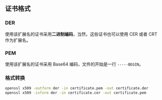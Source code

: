 ## 证书格式

### DER

使用该扩展名的证书采用**二进制编码**，当然，这些证书也可以使用 CER 或者 CRT 作为扩展名。

### PEM

使用该扩展名的证书采用 Base64 编码，文件的开始是一行 `-----BEGIN`。

### 格式转换

```bash
openssl x509 -outform der -in certificate.pem -out certificate.der
openssl x509 -inform der -in certificate.cer -out certificate.pem
```

